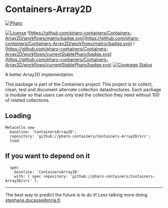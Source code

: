 # Containers-Array2D

<a href="https://www.pharo.org">
    <img alt="Pharo" src="https://img.shields.io/static/v1?style=for-the-badge&message=Pharo&color=3297d4&logo=Harbor&logoColor=FFFFFF&label=" />
</a>

[![License](https://img.shields.io/badge/license-MIT-blue.svg)](https://img.shields.io/badge/license-MIT-blue.svg)
![https://github.com/pharo-containers/Containers-Array2D/workflows/matrix/badge.svg](https://github.com/pharo-containers/Containers-Array2D/workflows/matrix/badge.svg)
![https://github.com/pharo-containers/Containers-Array2D/workflows/currentStablePharo/badge.svg](https://github.com/pharo-containers/Containers-Array2D/workflows/currentStablePharo/badge.svg)
[![Coverage Status](https://coveralls.io/repos/github/pharo-containers/Containers-Array2D/badge.svg?branch=master)](https://coveralls.io/github/pharo-containers/Containers-Array2D?branch=master)

A better Array2D implementation 

This package is part of the Containers project: This project is to collect, clean, 
test and document alternate collection datastructures. Each package is modular so that users 
can only load the collection they need without 100 of related collections.

## Loading

```smalltalk
Metacello new
  baseline: 'ContainersArray2D';
  repository: 'github://pharo-containers/Containers-Array2D/src';
  load.
```

## If you want to depend on it

```smalltalk
  spec 
    baseline: 'ContainersArray2D' 
    with: [ spec repository: 'github://pharo-containers/Containers-Array2D/src' ].
  ```

----
The best way to predict the future is to do it!
Less talking more doing. stephane.ducasse@inria.fr
